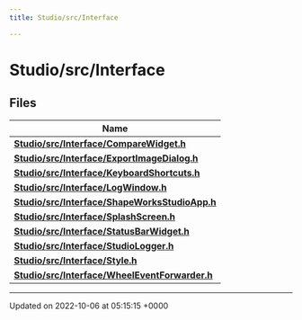 ```yaml
---
title: Studio/src/Interface

---
```


# Studio/src/Interface



## Files

| Name           |
| -------------- |
| **[Studio/src/Interface/CompareWidget.h](../Files/CompareWidget_8h.md#file-comparewidget.h)**  |
| **[Studio/src/Interface/ExportImageDialog.h](../Files/ExportImageDialog_8h.md#file-exportimagedialog.h)**  |
| **[Studio/src/Interface/KeyboardShortcuts.h](../Files/KeyboardShortcuts_8h.md#file-keyboardshortcuts.h)**  |
| **[Studio/src/Interface/LogWindow.h](../Files/LogWindow_8h.md#file-logwindow.h)**  |
| **[Studio/src/Interface/ShapeWorksStudioApp.h](../Files/ShapeWorksStudioApp_8h.md#file-shapeworksstudioapp.h)**  |
| **[Studio/src/Interface/SplashScreen.h](../Files/SplashScreen_8h.md#file-splashscreen.h)**  |
| **[Studio/src/Interface/StatusBarWidget.h](../Files/StatusBarWidget_8h.md#file-statusbarwidget.h)**  |
| **[Studio/src/Interface/StudioLogger.h](../Files/StudioLogger_8h.md#file-studiologger.h)**  |
| **[Studio/src/Interface/Style.h](../Files/Style_8h.md#file-style.h)**  |
| **[Studio/src/Interface/WheelEventForwarder.h](../Files/WheelEventForwarder_8h.md#file-wheeleventforwarder.h)**  |






-------------------------------

Updated on 2022-10-06 at 05:15:15 +0000
